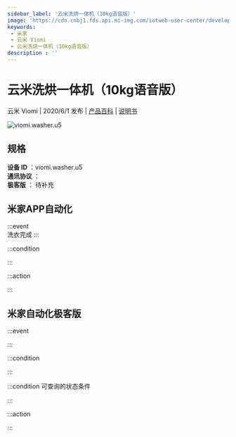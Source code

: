```yaml
---
sidebar_label: '云米洗烘一体机（10kg语音版）'
image: 'https://cdn.cnbj1.fds.api.mi-img.com/iotweb-user-center/developer_1679047576726CRMPROAM.png?GalaxyAccessKeyId=AKVGLQWBOVIRQ3XLEW&Expires=9223372036854775807&Signature=2B+nRlx4EMCjvzmu+zQMrbjVq1Y='
keywords: 
 - 米家
 - 云米 Viomi
 - 云米洗烘一体机（10kg语音版）
description : ''
---
```

# 云米洗烘一体机（10kg语音版）

云米 Viomi | 2020/6/1 发布 | [产品百科](https://home.mi.com/webapp/content/baike/product/index.html?model=viomi.washer.u5/) | [说明书](https://home.mi.com/views/introduction.html?model=viomi.washer.u5&region=cn)

![viomi.washer.u5](https://cdn.cnbj1.fds.api.mi-img.com/iotweb-user-center/developer_1679047576726CRMPROAM.png?GalaxyAccessKeyId=AKVGLQWBOVIRQ3XLEW&Expires=9223372036854775807&Signature=2B+nRlx4EMCjvzmu+zQMrbjVq1Y=)

## 规格  
> 
**设备 ID** ：viomi.washer.u5  
**通讯协议** ：  
**极客版**  ： 待补充 


## 米家APP自动化  

:::event  
洗衣完成
:::

:::condition  

:::

:::action   

:::

## 米家自动化极客版  

:::event  

:::

:::condition  

:::

:::condition 可查询的状态条件  

:::

:::action  

:::

        
